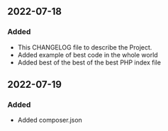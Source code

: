 
## 2022-07-18
### Added
- This CHANGELOG file to describe the Project.
- Added example of best code in the whole world
- Added best of the best of the best PHP index file

## 2022-07-19
### Added
- Added composer.json
